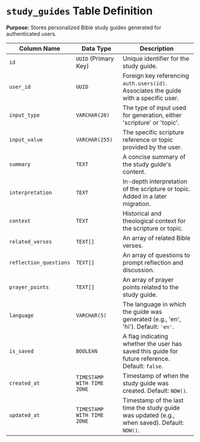 # `study_guides` Table Definition

**Purpose:** Stores personalized Bible study guides generated for authenticated users.

| Column Name            | Data Type                | Description                                                                                              |
| ---------------------- | ------------------------ | -------------------------------------------------------------------------------------------------------- |
| `id`                   | `UUID` (Primary Key)     | Unique identifier for the study guide.                                                                   |
| `user_id`              | `UUID`                   | Foreign key referencing `auth.users(id)`. Associates the guide with a specific user.                     |
| `input_type`           | `VARCHAR(20)`            | The type of input used for generation, either 'scripture' or 'topic'.                                      |
| `input_value`          | `VARCHAR(255)`           | The specific scripture reference or topic provided by the user.                                          |
| `summary`              | `TEXT`                   | A concise summary of the study guide's content.                                                          |
| `interpretation`       | `TEXT`                   | In-depth interpretation of the scripture or topic. Added in a later migration.                           |
| `context`              | `TEXT`                   | Historical and theological context for the scripture or topic.                                           |
| `related_verses`       | `TEXT[]`                 | An array of related Bible verses.                                                                        |
| `reflection_questions` | `TEXT[]`                 | An array of questions to prompt reflection and discussion.                                               |
| `prayer_points`        | `TEXT[]`                 | An array of prayer points related to the study guide.                                                    |
| `language`             | `VARCHAR(5)`             | The language in which the guide was generated (e.g., 'en', 'hi'). Default: `'en'`.                         |
| `is_saved`             | `BOOLEAN`                | A flag indicating whether the user has saved this guide for future reference. Default: `false`.          |
| `created_at`           | `TIMESTAMP WITH TIME ZONE` | Timestamp of when the study guide was created. Default: `NOW()`.                                         |
| `updated_at`           | `TIMESTAMP WITH TIME ZONE` | Timestamp of the last time the study guide was updated (e.g., when saved). Default: `NOW()`.             |